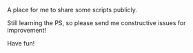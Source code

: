 A place for me to share some scripts publicly. 

Still learning the PS, so please send me constructive issues for improvement!

Have fun!

